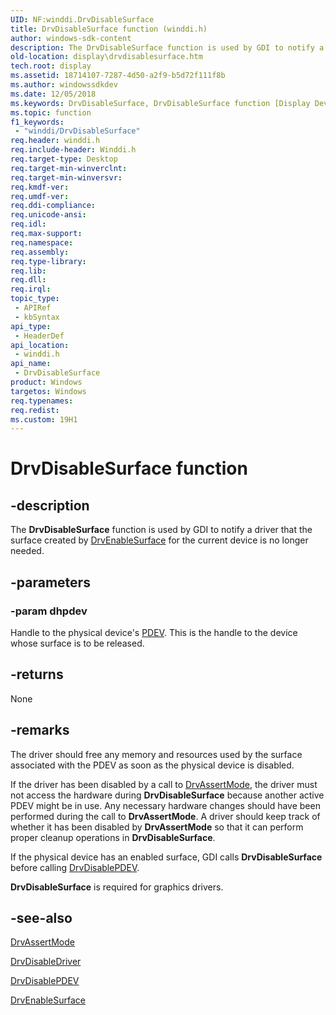 ```yaml
---
UID: NF:winddi.DrvDisableSurface
title: DrvDisableSurface function (winddi.h)
author: windows-sdk-content
description: The DrvDisableSurface function is used by GDI to notify a driver that the surface created by DrvEnableSurface for the current device is no longer needed.
old-location: display\drvdisablesurface.htm
tech.root: display
ms.assetid: 18714107-7287-4d50-a2f9-b5d72f111f8b
ms.author: windowssdkdev
ms.date: 12/05/2018
ms.keywords: DrvDisableSurface, DrvDisableSurface function [Display Devices], ddifncs_1b5543ca-2860-4383-a2a7-a73adc5cf2a4.xml, display.drvdisablesurface, winddi/DrvDisableSurface
ms.topic: function
f1_keywords: 
 - "winddi/DrvDisableSurface"
req.header: winddi.h
req.include-header: Winddi.h
req.target-type: Desktop
req.target-min-winverclnt: 
req.target-min-winversvr: 
req.kmdf-ver: 
req.umdf-ver: 
req.ddi-compliance: 
req.unicode-ansi: 
req.idl: 
req.max-support: 
req.namespace: 
req.assembly: 
req.type-library: 
req.lib: 
req.dll: 
req.irql: 
topic_type:
 - APIRef
 - kbSyntax
api_type:
 - HeaderDef
api_location:
 - winddi.h
api_name:
 - DrvDisableSurface
product: Windows
targetos: Windows
req.typenames: 
req.redist: 
ms.custom: 19H1
---
```


# DrvDisableSurface function


## -description


The <b>DrvDisableSurface</b> function is used by GDI to notify a driver that the surface created by <a href="https://docs.microsoft.com/windows/desktop/api/winddi/nf-winddi-drvenablesurface">DrvEnableSurface</a> for the current device is no longer needed.


## -parameters




### -param dhpdev

Handle to the physical device's <a href="https://docs.microsoft.com/windows-hardware/drivers/">PDEV</a>. This is the handle to the device whose surface is to be released.


## -returns



None




## -remarks



The driver should free any memory and resources used by the surface associated with the PDEV as soon as the physical device is disabled.

If the driver has been disabled by a call to <a href="https://docs.microsoft.com/windows/desktop/api/winddi/nf-winddi-drvassertmode">DrvAssertMode</a>, the driver must not access the hardware during <b>DrvDisableSurface</b> because another active PDEV might be in use. Any necessary hardware changes should have been performed during the call to <b>DrvAssertMode</b>. A driver should keep track of whether it has been disabled by <b>DrvAssertMode</b> so that it can perform proper cleanup operations in <b>DrvDisableSurface</b>.

If the physical device has an enabled surface, GDI calls <b>DrvDisableSurface</b> before calling <a href="https://docs.microsoft.com/windows/desktop/api/winddi/nf-winddi-drvdisablepdev">DrvDisablePDEV</a>.

<b>DrvDisableSurface</b> is required for graphics drivers.




## -see-also




<a href="https://docs.microsoft.com/windows/desktop/api/winddi/nf-winddi-drvassertmode">DrvAssertMode</a>



<a href="https://docs.microsoft.com/windows/desktop/api/winddi/nf-winddi-drvdisabledriver">DrvDisableDriver</a>



<a href="https://docs.microsoft.com/windows/desktop/api/winddi/nf-winddi-drvdisablepdev">DrvDisablePDEV</a>



<a href="https://docs.microsoft.com/windows/desktop/api/winddi/nf-winddi-drvenablesurface">DrvEnableSurface</a>
 

 

